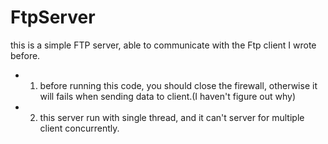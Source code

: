 # FtpServer
this is a simple FTP server, able to communicate with the Ftp client I wrote before.  
* 1. before running this code, you should close the firewall, otherwise it will fails when sending data to client.(I haven't figure out why)
* 2. this server run with single thread, and it can't server for multiple client concurrently.
